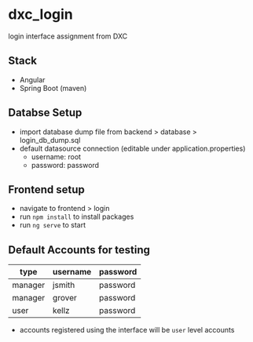 # dxc_login
login interface assignment from DXC

## Stack
- Angular
- Spring Boot (maven)
  
## Databse Setup
- import database dump file from backend > database > login_db_dump.sql
- default datasource connection (editable under application.properties)
  - username: root
  - password: password

## Frontend setup
- navigate to frontend > login
- run ```npm install``` to install packages
- run ```ng serve``` to start

## Default Accounts for testing
|type    |username  |password  |
|--------|----------|----------|
|manager |jsmith    |password  |
|manager |grover    |password  |
|user    |kellz     |password  |
- accounts registered using the interface will be ```user``` level accounts
